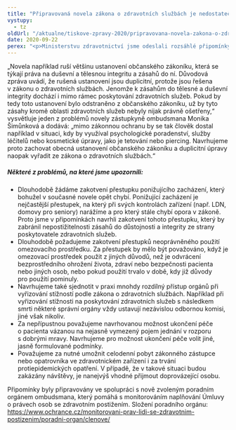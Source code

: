 ```yaml
---
title: "Připravovaná novela zákona o zdravotních službách je nedostatečná"
vystupy:
  - tz
oldUrl: "/aktualne/tiskove-zpravy-2020/pripravovana-novela-zakona-o-zdravotnich-sluzbach-je-nedostatecna"
date: 2020-09-22
perex: "<p>Ministerstvu zdravotnictví jsme odeslali rozsáhlé připomínky k připravované novele zákona o zdravotních službách a podmínkách jejich poskytování. Některé z připomínek inicioval také nově zvolený poradní orgán ombudsmana, který pomáhá s monitorováním naplňování Úmluvy o právech osob se zdravotním postižením. Připravovaná novela má bohužel nejen v této oblasti řadu nedostatků, o jejichž nápravu usilujeme. Některé body novely na druhou stranu oceňujeme, např. návrh, podle kterého budou mít poskytovatelé sociálních služeb poskytující také zdravotní služby povinnost mít oprávnění k poskytování zdravotních služeb podle zákona o zdravotních službách.</p>"
---
```


<!-- imported from the old website -->

<p>„Novela například ruší většinu ustanovení občanského zákoníku, která se týkají práva na duševní a tělesnou integritu a zásahů do ní. Důvodová zpráva uvádí, že rušená ustanovení jsou duplicitní, protože jsou řešena v zákonu o zdravotních službách. Jenomže k zásahům do tělesné a duševní integrity dochází i mimo rámec poskytování zdravotních služeb. Pokud by tedy toto ustanovení bylo odstraněno z občanského zákoníku, už by tyto zásahy kromě oblasti zdravotních služeb nebyly nijak právně ošetřeny,“ vysvětluje jeden z problémů novely zástupkyně ombudsmana Monika Šimůnková a dodává: „mimo zákonnou ochranu by se tak člověk dostal například v situaci, kdy by využíval psychologické poradenství, služby léčitelů nebo kosmetické úpravy, jako je tetování nebo piercing. Navrhujeme proto zachovat obecná ustanovení občanského zákoníku a duplicitní úpravy naopak vyřadit ze zákona o zdravotních službách.“</p> <h5>Některé z problémů, na které jsme upozornili:</h5> <p></p><ul><li>Dlouhodobě žádáme zakotvení přestupku ponižujícího zacházení, který bohužel v současné novele opět chybí. Ponižující zacházení je nejčastější přestupek, na který při svých kontrolách zařízení (např. LDN, domovy pro seniory) narážíme a pro který stále chybí opora v zákoně. Proto jsme v připomínkách navrhli zakotvení tohoto přestupku, který by zabránil nepostižitelnosti zásahů do důstojnosti a integrity ze strany poskytovatele zdravotních služeb. </li><li>Dlouhodobě požadujeme zakotvení přestupků neoprávněného použití omezovacího prostředku. Za přestupek by mělo být považováno, když je omezovací prostředek použit z jiných důvodů, než je odvrácení bezprostředního ohrožení života, zdraví nebo bezpečnosti pacienta nebo jiných osob, nebo pokud použití trvalo v době, kdy již důvody pro použití pominuly.</li><li>Navrhujeme také sjednotit v praxi mnohdy rozdílný přístup orgánů při vyřizování stížností podle zákona o zdravotních službách. Například při vyřizování stížnosti na poskytování zdravotních služeb s následkem smrti některé správní orgány vždy ustavují nezávislou odbornou komisi, jiné však nikoliv. </li><li>Za nepřípustnou považujeme navrhovanou možnost ukončení péče o pacienta vázanou na nejasně vymezený pojem jednání v rozporu s dobrými mravy. Navrhujeme pro možnost ukončení péče volit jiné, jasně formulované podmínky.</li><li>Považujeme za nutné umožnit celodenní pobyt zákonného zástupce nebo opatrovníka ve zdravotnickém zařízení i za trvání protiepidemických opatření. V případě, že v takové situaci budou zakázány návštěvy, je nanejvýš vhodné přijmout doprovázející osobu.</li></ul> <p>Připomínky byly připravovány ve spolupráci s nově zvoleným poradním orgánem ombudsmana, který pomáhá s monitorováním naplňování Úmluvy o právech osob se zdravotním postižením. Složení poradního orgánu: <a href="https://www.ochrance.cz/monitorovani-prav-lidi-se-zdravotnim-postizenim/poradni-organ/clenove/" target="_blank">https://www.ochrance.cz/monitorovani-prav-lidi-se-zdravotnim-postizenim/poradni-organ/clenove/</a></p><br />
